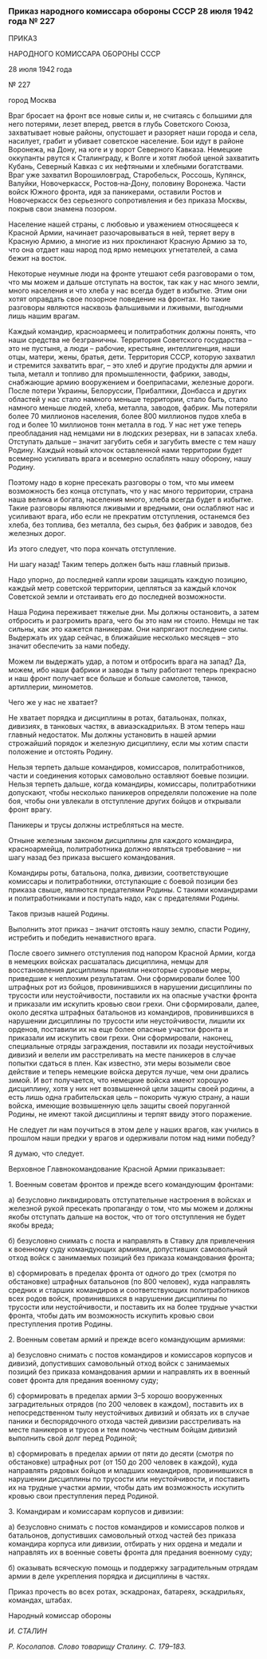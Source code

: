### Приказ народного комиссара обороны СССР 28 июля 1942 года № 227

ПРИКАЗ

НАРОДНОГО КОМИССАРА ОБОРОНЫ СССР

28 июля 1942 года

№ 227

город Москва

Враг бросает на фронт все новые силы и, не считаясь с большими для него потерями, лезет вперед, рвется в глубь Советского Союза, захватывает новые районы, опустошает и разоряет наши города и села, насилует, грабит и убивает советское население. Бои идут в районе Воронежа, на Дону, на юге и у ворот Северного Кавказа. Немецкие оккупанты рвутся к Сталинграду, к Волге и хотят любой ценой захватить Кубань, Северный Кавказ с их нефтяными и хлебными богатствами. Враг уже захватил Ворошиловград, Старобельск, Россошь, Купянск, Валуйки, Новочеркасск, Ростов‑на‑Дону, половину Воронежа. Части войск Южного фронта, идя за паникерами, оставили Ростов и Новочеркасск без серьезного сопротивления и без приказа Москвы, покрыв свои знамена позором.

Население нашей страны, с любовью и уважением относящееся к Красной Армии, начинает разочаровываться в ней, теряет веру в Красную Армию, а многие из них проклинают Красную Армию за то, что она отдает наш народ под ярмо немецких угнетателей, а сама бежит на восток.

Некоторые неумные люди на фронте утешают себя разговорами о том, что мы можем и дальше отступать на восток, так как у нас много земли, много населения и что хлеба у нас всегда будет в избытке. Этим они хотят оправдать свое позорное поведение на фронтах. Но такие разговоры являются насквозь фальшивыми и лживыми, выгодными лишь нашим врагам.

Каждый командир, красноармеец и политработник должны понять, что наши средства не безграничны. Территория Советского государства – это не пустыня, а люди – рабочие, крестьяне, интеллигенция, наши отцы, матери, жены, братья, дети. Территория СССР, которую захватил и стремится захватить враг, – это хлеб и другие продукты для армии и тыла, металл и топливо для промышленности, фабрики, заводы, снабжающие армию вооружением и боеприпасами, железные дороги. После потери Украины, Белоруссии, Прибалтики, Донбасса и других областей у нас стало намного меньше территории, стало быть, стало намного меньше людей, хлеба, металла, заводов, фабрик. Мы потеряли более 70 миллионов населения, более 800 миллионов пудов хлеба в год и более 10 миллионов тонн металла в год. У нас нет уже теперь преобладания над немцами ни в людских резервах, ни в запасах хлеба. Отступать дальше – значит загубить себя и загубить вместе с тем нашу Родину. Каждый новый клочок оставленной нами территории будет всемерно усиливать врага и всемерно ослаблять нашу оборону, нашу Родину.

Поэтому надо в корне пресекать разговоры о том, что мы имеем возможность без конца отступать, что у нас много территории, страна наша велика и богата, населения много, хлеба всегда будет в избытке. Такие разговоры являются лживыми и вредными, они ослабляют нас и усиливают врага, ибо если не прекратим отступления, останемся без хлеба, без топлива, без металла, без сырья, без фабрик и заводов, без железных дорог.

Из этого следует, что пора кончать отступление.

Ни шагу назад! Таким теперь должен быть наш главный призыв.

Надо упорно, до последней капли крови защищать каждую позицию, каждый метр советской территории, цепляться за каждый клочок Советской земли и отстаивать его до последней возможности.

Наша Родина переживает тяжелые дни. Мы должны остановить, а затем отбросить и разгромить врага, чего бы это нам ни стоило. Немцы не так сильны, как это кажется паникерам. Они напрягают последние силы. Выдержать их удар сейчас, в ближайшие несколько месяцев – это значит обеспечить за нами победу.

Можем ли выдержать удар, а потом и отбросить врага на запад? Да, можем, ибо наши фабрики и заводы в тылу работают теперь прекрасно и наш фронт получает все больше и больше самолетов, танков, артиллерии, минометов.

Чего же у нас не хватает?

Не хватает порядка и дисциплины в ротах, батальонах, полках, дивизиях, в танковых частях, в авиаэскадрильях. В этом теперь наш главный недостаток. Мы должны установить в нашей армии строжайший порядок и железную дисциплину, если мы хотим спасти положение и отстоять Родину.

Нельзя терпеть дальше командиров, комиссаров, политработников, части и соединения которых самовольно оставляют боевые позиции. Нельзя терпеть дальше, когда командиры, комиссары, политработники допускают, чтобы несколько паникеров определяли положение на поле боя, чтобы они увлекали в отступление других бойцов и открывали фронт врагу.

Паникеры и трусы должны истребляться на месте.

Отныне железным законом дисциплины для каждого командира, красноармейца, политработника должно являться требование – ни шагу назад без приказа высшего командования.

Командиры роты, батальона, полка, дивизии, соответствующие комиссары и политработники, отступающие с боевой позиции без приказа свыше, являются предателями Родины. С такими командирами и политработниками и поступать надо, как с предателями Родины.

Таков призыв нашей Родины.

Выполнить этот приказ – значит отстоять нашу землю, спасти Родину, истребить и победить ненавистного врага.

После своего зимнего отступления под напором Красной Армии, когда в немецких войсках расшаталась дисциплина, немцы для восстановления дисциплины приняли некоторые суровые меры, приведшие к неплохим результатам. Они сформировали более 100 штрафных рот из бойцов, провинившихся в нарушении дисциплины по трусости или неустойчивости, поставили их на опасные участки фронта и приказали им искупить кровью свои грехи. Они сформировали, далее, около десятка штрафных батальонов из командиров, провинившихся в нарушении дисциплины по трусости или неустойчивости, лишили их орденов, поставили их на еще более опасные участки фронта и приказали им искупить свои грехи. Они сформировали, наконец, специальные отряды заграждения, поставили их позади неустойчивых дивизий и велели им расстреливать на месте паникеров в случае попытки сдаться в плен. Как известно, эти меры возымели свое действие и теперь немецкие войска дерутся лучше, чем они дрались зимой. И вот получается, что немецкие войска имеют хорошую дисциплину, хотя у них нет возвышенной цели защиты своей родины, а есть лишь одна грабительская цель – покорить чужую страну, а наши войска, имеющие возвышенную цель защиты своей поруганной Родины, не имеют такой дисциплины и терпят ввиду этого поражение.

Не следует ли нам поучиться в этом деле у наших врагов, как учились в прошлом наши предки у врагов и одерживали потом над ними победу?

Я думаю, что следует.

Верховное Главнокомандование Красной Армии приказывает:

1. Военным советам фронтов и прежде всего командующим фронтами:

а) безусловно ликвидировать отступательные настроения в войсках и железной рукой пресекать пропаганду о том, что мы можем и должны якобы отступать дальше на восток, что от того отступления не будет якобы вреда;

б) безусловно снимать с поста и направлять в Ставку для привлечения к военному суду командующих армиями, допустивших самовольный отход войск с занимаемых позиций без приказа командования фронта;

в) сформировать в пределах фронта от одного до трех (смотря по обстановке) штрафных батальонов (по 800 человек), куда направлять средних и старших командиров и соответствующих политработников всех родов войск, провинившихся в нарушении дисциплины по трусости или неустойчивости, и поставить их на более трудные участки фронта, чтобы дать им возможность искупить кровью свои преступления против Родины.

2. Военным советам армий и прежде всего командующим армиями:

а) безусловно снимать с постов командиров и комиссаров корпусов и дивизий, допустивших самовольный отход войск с занимаемых позиций без приказа командования армии и направлять их в военный совет фронта для предания военному суду;

б) сформировать в пределах армии 3–5 хорошо вооруженных заградительных отрядов (по 200 человек в каждом), поставить их в непосредственном тылу неустойчивых дивизий и обязать их в случае паники и беспорядочного отхода частей дивизии расстреливать на месте паникеров и трусов и тем помочь честным бойцам дивизий выполнить свой долг перед Родиной;

в) сформировать в пределах армии от пяти до десяти (смотря по обстановке) штрафных рот (от 150 до 200 человек в каждой), куда направлять рядовых бойцов и младших командиров, провинившихся в нарушении дисциплины по трусости или неустойчивости, и поставить их на трудные участки армии, чтобы дать им возможность искупить кровью свои преступления перед Родиной.

3. Командирам и комиссарам корпусов и дивизии:

а) безусловно снимать с постов командиров и комиссаров полков и батальонов, допустивших самовольный отход частей без приказа командира корпуса или дивизии, отбирать у них ордена и медали и направлять их в военные советы фронта для предания военному суду;

б) оказывать всяческую помощь и поддержку заградительным отрядам армии в деле укрепления порядка и дисциплины в частях.

Приказ прочесть во всех ротах, эскадронах, батареях, эскадрильях, командах, штабах.

Народный комиссар обороны

_И. СТАЛИН_

_Р. Косолапов. Слово товарищу Сталину. С. 179–183._